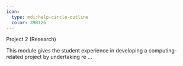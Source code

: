 ```yaml
---
icon:
  type: mdi:help-circle-outline
  color: 398126
---
```


Project 2 (Research)

This module gives the student experience in developing a computing-related project by undertaking re ... 
